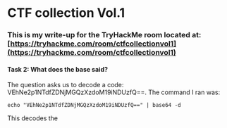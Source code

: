 # CTF collection Vol.1

### This is my write-up for the TryHackMe room located at: [https://tryhackme.com/room/ctfcollectionvol1](https://tryhackme.com/room/ctfcollectionvol1)

#### Task 2: What does the base said?

The question asks us to decode a code: VEhNe2p1NTdfZDNjMGQzXzdoM19iNDUzfQ==. The command I ran was: 

```text
echo "VEhNe2p1NTdfZDNjMGQzXzdoM19iNDUzfQ==" | base64 -d
```

This decodes the 

